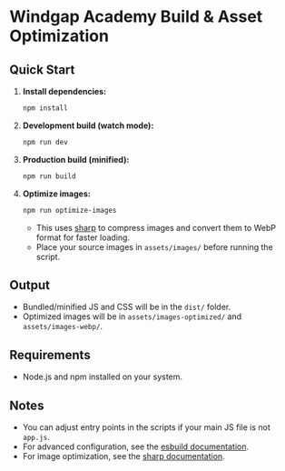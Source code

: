 # Windgap Academy Build & Asset Optimization

## Quick Start

1. **Install dependencies:**

   ```sh
   npm install
   ```

2. **Development build (watch mode):**

   ```sh
   npm run dev
   ```

3. **Production build (minified):**

   ```sh
   npm run build
   ```

4. **Optimize images:**

   ```sh
   npm run optimize-images
   ```

   - This uses [sharp](https://sharp.pixelplumbing.com/) to compress images and convert them to WebP format for faster loading.
   - Place your source images in `assets/images/` before running the script.

## Output

- Bundled/minified JS and CSS will be in the `dist/` folder.
- Optimized images will be in `assets/images-optimized/` and `assets/images-webp/`.

## Requirements

- Node.js and npm installed on your system.

## Notes

- You can adjust entry points in the scripts if your main JS file is not `app.js`.
- For advanced configuration, see the [esbuild documentation](https://esbuild.github.io/).
- For image optimization, see the [sharp documentation](https://sharp.pixelplumbing.com/).

